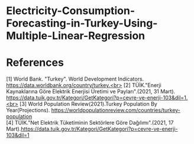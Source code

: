 # Electricity-Consumption-Forecasting-in-Turkey-Using-Multiple-Linear-Regression
# References
[1] World Bank. "Turkey". World Development Indicators. https://data.worldbank.org/country/turkey.<br>
[2] TÜİK."Enerji Kaynaklarına Göre Elektrik Enerjisi Üretimi ve Payları".(2021, 31 Mart). https://data.tuik.gov.tr/Kategori/GetKategori?p=cevre-ve-enerji-103&dil=1.<br>
[3] World Population Review(2021).Turkey Population By Year(Projections). https://worldpopulationreview.com/countries/turkey-population<br>
[4] TÜİK."Net Elektrik Tüketiminin Sektörlere Göre Dağılımı".(2021, 17 Mart).https://data.tuik.gov.tr/Kategori/GetKategori?p=cevre-ve-enerji-103&dil=1<br>
